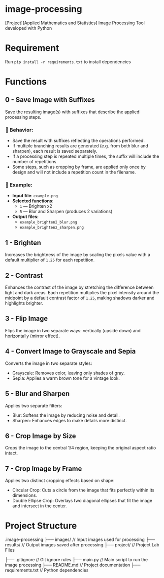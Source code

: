 # image-processing
[Project][Applied Mathematics and Statistics]
Image Processing Tool developed with Python

# Requirement
Run `pip install -r requirements.txt` to install dependencies

# Functions
## 0 - Save Image with Suffixes
Save the resulting image(s) with suffixes that describe the applied processing steps.

### 🔧 Behavior:
- Save the result with suffixes reflecting the operations performed.
- If multiple branching results are generated (e.g. from both blur and sharpen), each result is saved separately.
- If a processing step is repeated multiple times, the suffix will include the number of repetitions.
- Some steps, such as cropping by frame, are applied only once by design and will not include a repetition count in the filename.

### 📝 Example:
- **Input file**: `example.png`
- **Selected functions**:
    + `1` — Brighten x2
    + `5` — Blur and Sharpen (produces 2 variations)
- **Output files**:
    + `example_brighten2_blur.png`
    + `example_brighten2_sharpen.png`

## 1 - Brighten
Increases the brightness of the image by scaling the pixels value with a default multiplier of `1.25` for each repetition.

## 2 - Contrast
Enhances the contrast of the image by stretching the difference between light and dark areas. Each repetition multiplies the pixel intensity around the midpoint by a default contrast factor of `1.25`, making shadows darker and highlights brighter.

## 3 - Flip Image
Flips the image in two separate ways: vertically (upside down) and horizontally (mirror effect).

## 4 - Convert Image to Grayscale and Sepia
Converts the image in two separate styles:
- Grayscale: Removes color, leaving only shades of gray.
- Sepia: Applies a warm brown tone for a vintage look.

## 5 - Blur and Sharpen
Applies two separate filters:
- Blur: Softens the image by reducing noise and detail.
- Sharpen: Enhances edges to make details more distinct.

## 6 - Crop Image by Size
Crops the image to the central 1/4 region, keeping the original aspect ratio intact.

## 7 - Crop Image by Frame
Applies two distinct cropping effects based on shape:
- Circular Crop: Cuts a circle from the image that fits perfectly within its dimensions.
- Double Ellipse Crop: Overlays two diagonal ellipses that fit the image and intersect in the center.

# Project Structure
.image-processing
├── images/              // Input images used for processing
├── results/             // Output images saved after processing
├── project/             // Project Lab Files

├── .gitignore           // Git ignore rules
├── main.py              // Main script to run the image processing
├── README.md            // Project documentation
├── requirements.txt     // Python dependencies